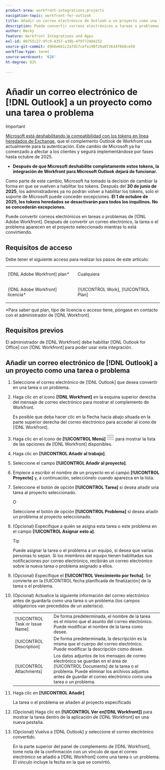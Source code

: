 ```yaml
---
product-area: workfront-integrations;projects
navigation-topic: workfront-for-outlook
title: Añadir un correo electrónico de Outlook a un proyecto como una tarea o un problema
description: Puede convertir correos electrónicos a tareas o problemas de  [!DNL Adobe Workfront] . Después de convertir un correo electrónico, la tarea o el problema aparecen en el proyecto seleccionado mientras lo está convirtiendo.
author: Becky
feature: Workfront Integrations and Apps
exl-id: 00755c27-9fc9-4357-a39b-4f9772484252
source-git-commit: d9b0e6b1c2afd17cefe190f29a072634f0b0ce50
workflow-type: tm+mt
source-wordcount: '628'
ht-degree: 82%

---
```


# Añadir un correo electrónico de [!DNL Outlook] a un proyecto como una tarea o problema

>[!IMPORTANT]
>
>[Microsoft está deshabilitando la compatibilidad con los tokens en línea heredados de Exchange](https://learn.microsoft.com/en-us/office/dev/add-ins/outlook/faq-nested-app-auth-outlook-legacy-tokens), que el complemento Outlook de Workfront usa actualmente para la autenticación. Este cambio de Microsoft ya ha comenzado a afectar a los clientes y seguirá implementándose por fases hasta octubre de 2025.
>
>* **Después de que Microsoft deshabilite completamente estos tokens, la integración de Workfront para Microsoft Outlook dejará de funcionar.**
>
>Como parte de este cambio, Microsoft ha tomado la decisión de cambiar la forma en que se vuelven a habilitar los tokens. Después del **30 de junio de 2025**, los administradores ya no podrán volver a habilitar los tokens, solo el soporte de Microsoft puede conceder excepciones. **El 1 de octubre de 2025, los tokens heredados se desactivarán para todos los inquilinos. No se concederán excepciones.**

Puede convertir correos electrónicos en tareas o problemas de [!DNL Adobe Workfront]. Después de convertir un correo electrónico, la tarea o el problema aparecen en el proyecto seleccionado mientras lo está convirtiendo.

## Requisitos de acceso

Debe tener el siguiente acceso para realizar los pasos de este artículo:

<table style="table-layout:auto"> 
 <col> 
 <col> 
 <tbody> 
  <tr> 
   <td role="rowheader">[!DNL Adobe Workfront] plan*</td> 
   <td> <p>Cualquiera</p> </td> 
  </tr> 
  <tr> 
   <td role="rowheader">[!DNL Adobe Workfront] licencia*</td> 
   <td> <p>[!UICONTROL Work], [!UICONTROL Plan]</p> </td> 
  </tr> 
 </tbody> 
</table>

&#42;Para saber qué plan, tipo de licencia o acceso tiene, póngase en contacto con el administrador de [!DNL Workfront].

## Requisitos previos

El administrador de [!DNL Workfront] debe habilitar [!DNL Outlook for Office] con [!DNL Workfront] para poder usar esta integración.

## Añadir un correo electrónico de [!DNL Outlook] a un proyecto como una tarea o problema

1. Seleccione el correo electrónico de [!DNL Outlook] que desea convertir en una tarea o un problema.
1. Haga clic en el icono **[!DNL Workfront]** en la esquina superior derecha del mensaje de correo electrónico para mostrar el complemento de Workfront.

   Es posible que deba hacer clic en la flecha hacia abajo situada en la parte superior derecha del correo electrónico para acceder al icono de [!DNL Workfront].

1. Haga clic en el icono de **[!UICONTROL Menú]** ![o365_addin_menu_icon.png](assets/o365-addin-menu2-icon.png) para mostrar la lista de las opciones de [!DNL Workfront] disponibles.



1. Haga clic en **[!UICONTROL Añadir al trabajo]**.

1. Seleccione el campo **[!UICONTROL Añadir al proyecto]**.
1. Empiece a escribir el nombre de un proyecto en el campo **[!UICONTROL Proyecto]** y, a continuación, selecciónelo cuando aparezca en la lista. 
1. Seleccione el botón de opción **[!UICONTROL Tarea]** si desea añadir una tarea al proyecto seleccionado.

   O

   Seleccione el botón de opción **[!UICONTROL Problema]** si desea añadir un problema al proyecto seleccionado.

1. (Opcional) Especifique a quién se asigna esta tarea o este problema en el campo **[!UICONTROL Asignar esto a]**.

   >[!TIP]
   >
   >Puede asignar la tarea o el problema a un equipo, si desea que varias personas lo sepan. Si los miembros del equipo tienen habilitadas sus notificaciones por correo electrónico, recibirán un correo electrónico sobre la nueva tarea o problema asignado a ellos.


1. (Opcional) Especifique el **[!UICONTROL Vencimiento por fecha]**. Se convierte en la [!UICONTROL fecha planificada de finalización] de la tarea o el problema.
1. (Opcional) Actualice la siguiente información del correo electrónico antes de guardarla como una tarea o un problema (los campos obligatorios van precedidos de un asterisco).

   <table style="table-layout:auto">
      <tr>
        <td>[!UICONTROL Task or Issue Name]</td>
        <td>De forma predeterminada, el nombre de la tarea es el mismo que el asunto del correo electrónico. Puede modificar el nombre de la tarea como desee.</td>
        <td></td>
      </tr>
      <tr>
        <td>[!UICONTROL Description]</td>
        <td>De forma predeterminada, la descripción es la misma que el cuerpo del correo electrónico. Puede modificar la descripción como desee.</td>
      </tr>
      <tr>
        <td>[!UICONTROL Attachments]</td>
        <td>Los datos adjuntos de los mensajes de correo electrónico se guardan en el área de [!UICONTROL Documents] de la tarea o el problema. Puede eliminar los archivos adjuntos antes de guardar el correo electrónico como una tarea o un problema.</td>
      </tr>
   </table>

1. Haga clic en **[!UICONTROL Añadir]**

   La tarea o el problema se añaden al proyecto especificado

1. (Opcional) Haga clic en **[!UICONTROL Ver en[!DNL Workfront]]** para mostrar la tarea dentro de la aplicación de [!DNL Workfront] en una nueva pestaña.

1. (Opcional) Vuelva a [!DNL Outlook] y seleccione el correo electrónico convertido.

   En la parte superior del panel de complemento de [!DNL Workfront], tome nota de la confirmación con un vínculo de que el correo electrónico se añadió a [!DNL Workfront] como una tarea o un problema. El vínculo incluye la fecha en la que se convirtió.




